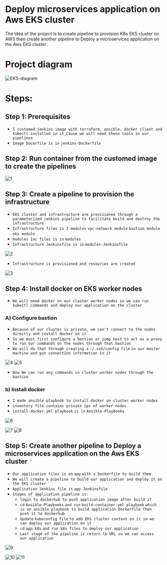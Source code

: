 # Deploy microservices application on Aws EKS cluster

The idea of the project is to create pipeline to provision K8s EKS cluster on AWS 
then create another pipeline to Deploy a microservices application on the Aws EKS cluster

# Project diagram

![EKS-diagram](https://github.com/0xZe/F.S-Assessment/assets/81789671/8dfc8aae-9762-4642-a730-348e27663a5f)

# Steps:

## Step 1: Prerequisites

- `I customed jenkins image with terraform, ansible, docker client and kubectl installed in it,Cause we will need these tools in our pipelines`
- `Image Docerfile is in`  `jenkins-Dockerfile`

## Step 2: Run container from the customed image to create the pipelines

![1](https://github.com/0xZe/F.S-Assessment/assets/81789671/cfb3398b-24a8-4afd-b271-76968d4d8b02)

## Step 3: Create a pipeline to provision the infrastructure

- `EKS cluster and infrastructure are provisioned through a parameterized jenkins pipeline to facilitate build and destroy the infrastructure`
- `Infrastructure files is 3 modules` `vpc-network module` `bastion module` `eks module`
- `modules Iac files is in` `modules` 
- `Infrastructure Jenkinsfile is in` `modules-Jenkinsfile`

![2](https://github.com/0xZe/F.S-Assessment/assets/81789671/4c5ea2c2-2508-44f3-a40f-c374e0dce9c2)

- `Infrastructure is provisioned and resources are created`

![3](https://github.com/0xZe/F.S-Assessment/assets/81789671/ec445cda-55da-4dec-ac25-73eccf680eee)

## Step 4: Install docker on EKS worker nodes

- `We will need docker on our cluster worker nodes so we can run kubectl commands and deploy our application on the cluster`
  
### A) Configure bastion

- `Because of our cluster is private, we can't connect to the nodes directly and install docker on it`
- `So we must first configure a bastion or jump host to act as a proxy to run our commands on the nodes through that bastion`
- `We will do that through creating a` `~/.ssh/config file` `in our master machine and put connection information in it`

![4](https://github.com/0xZe/F.S-Assessment/assets/81789671/5c0fc80d-aedf-4904-9814-5ad4713e7a17)
![5](https://github.com/0xZe/F.S-Assessment/assets/81789671/ad8b6b9b-e3e3-448f-9746-cc91835d9da0)

- `Now We can run any commands in cluster worker nodes through the bastion`

### b) Install docker

- `I made ansible playbook to install docker on cluster worker nodes`
- `inventory file contains private ips of worker nodes`
- `install-docker.yml playbook` `is in` `Ansible-Playbooks`

![6](https://github.com/0xZe/F.S-Assessment/assets/81789671/dea5c541-567d-491e-81de-0e18ea2dade1)

![7](https://github.com/0xZe/F.S-Assessment/assets/81789671/2be7e76e-c743-4c50-bda4-c20f1f5e0fc9)
![8](https://github.com/0xZe/F.S-Assessment/assets/81789671/e1759dc4-0590-4695-8a2a-f1e57d2eefef)

## Step 5: Create another pipeline to Deploy a microservices application on the Aws EKS cluster

- `Our application files is on` `app` `with a Dockerfile to build them`
- `We will create a pipeline to build our application and deploy it on the EKS cluster`
- `Application Jenkins file is` `app-Jenkinsfile`
- `Stages of application pipeline is:`
    - `login to dockerhub to push application image after build it`
    - `cd` `Ansible-Playbooks` `and run` `build-container.yml playbook` `which is an ansible playbook to build application Dockerfile then push it to dockerhub`
    - `Update` `kubeconfig file` `to add EKS cluster context on it so we can deploy our application on it`
    - `cd` `app-k8s` `and run k8s files to deploy our application`
    - `Last stage of the pipeline is return lb URL so we can access our application`
  
![9](https://github.com/0xZe/F.S-Assessment/assets/81789671/f906d5d6-3e05-48b7-b096-f83c82df9517)

![10](https://github.com/0xZe/F.S-Assessment/assets/81789671/14ca5815-8cec-41a7-a473-e6a5770777b1)
![11](https://github.com/0xZe/F.S-Assessment/assets/81789671/3f8a3f66-8016-4197-8090-030435b03905)
